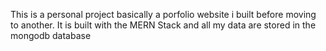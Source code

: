 This is a personal project basically a porfolio website i built before moving to another. It is built with the MERN Stack and all my data are stored in the mongodb database
